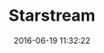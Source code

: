 ---
layout: play-game
title:  "Starstream"
date:   2016-06-19 11:32:22
permalink: /starstream/play/
swf: /src/swf/starstream.swf
width: 700
height: 400
---